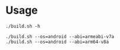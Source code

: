 # Usage

```shell
./build.sh -h

./build.sh --os=android --abi=armeabi-v7a
./build.sh --os=android --abi=arm64-v8a
```